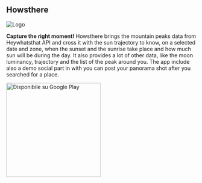 ## Howsthere

![Logo](https://i.imgur.com/ELKPfmB.png)

**Capture the right moment!**
Howsthere brings the mountain peaks data from Heywhatsthat API and cross it with the sun trajectory to know, on a selected date and zone, when the sunset and the sunrise take place and how much sun will be during the day. It also provides a lot of other data, like the moon luminancy, trajectory and the list of the peak around you. The app include also a demo social part in with you can post your panorama shot after you searched for a place.

<a href='https://play.google.com/store/apps/details?id=it.unitn.lpmt.howsthere&pcampaignid=MKT-Other-global-all-co-prtnr-py-PartBadge-Mar2515-1'><img width="250px" alt='Disponibile su Google Play' src='https://play.google.com/intl/en_us/badges/images/generic/it_badge_web_generic.png'/></a>
